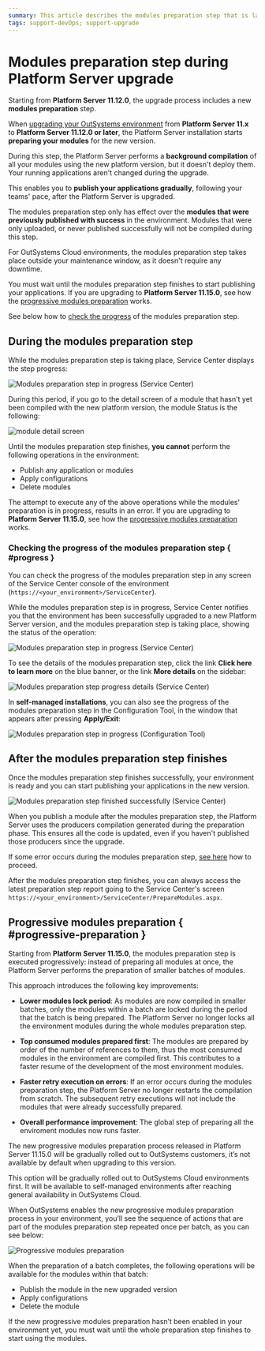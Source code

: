 ```yaml
---
summary: This article describes the modules preparation step that is launched during a Platform Server upgrade.
tags: support-devOps; support-upgrade
---
```


# Modules preparation step during Platform Server upgrade

Starting from **Platform Server 11.12.0**, the upgrade process includes a new **modules preparation** step.

When [upgrading your OutSystems environment](upgrade-platform.md#upgrade-ps) from **Platform Server 11.x** to **Platform Server 11.12.0 or later**, the Platform Server installation starts **preparing your modules** for the new version.

During this step, the Platform Server performs a **background compilation** of all your modules using the new platform version, but it doesn't deploy them. Your running applications aren't changed during the upgrade.

This enables you to **publish your applications gradually**, following your teams' pace, after the Platform Server is upgraded.

The modules preparation step only has effect over the **modules that were previously published with success** in the environment. Modules that were only uploaded, or never published successfully will not be compiled during this step.

<div class="info" markdown="1">

For OutSystems Cloud environments, the modules preparation step takes place outside your maintenance window, as it doesn't require any downtime.

</div>

You must wait until the modules preparation step finishes to start publishing your applications. If you are upgrading to **Platform Server 11.15.0**, see how the [progressive modules preparation](#progressive-preparation) works.

See below how to [check the progress](#progress) of the modules preparation step.

## During the modules preparation step

While the modules preparation step is taking place, Service Center displays the step progress:

![Modules preparation step in progress (Service Center)](images/module-preparation-progress-sc.png)

During this period, if you go to the detail screen of a module that hasn't yet been compiled with the new platform version, the module Status is the following:

![module detail screen](images/module-preparation-detail-screen-sc.png)

Until the modules preparation step finishes, **you cannot** perform the following operations in the environment:

* Publish any application or modules
* Apply configurations
* Delete modules

The attempt to execute any of the above operations while the modules' preparation is in progress, results in an error. If you are upgrading to **Platform Server 11.15.0**, see how the [progressive modules preparation](#progressive-preparation) works.

### Checking the progress of the modules preparation step { #progress }

You can check the progress of the modules preparation step in any screen of the Service Center console of the environment (`https://<your_environment>/ServiceCenter`).

While the modules preparation step is in progress, Service Center notifies you that the environment has been successfully upgraded to a new Platform Server version, and the modules preparation step is taking place, showing the status of the operation:

![Modules preparation step in progress (Service Center)](images/module-preparation-progress-sc.png)

To see the details of the modules preparation step, click the link **Click here to learn more** on the blue banner, or the link **More details** on the sidebar:

![Modules preparation step progress details (Service Center)](images/module-preparation-detail-sc.png)

In **self-managed installations**, you can also see the progress of the modules preparation step in the Configuration Tool, in the window that appears after pressing **Apply/Exit**:

![Modules preparation step in progress (Configuration Tool)](images/module-preparation-progress-ct.png)

## After the modules preparation step finishes

Once the modules preparation step finishes successfully, your environment is ready and you can start publishing your applications in the new version.

![Modules preparation step finished successfully (Service Center)](images/module-preparation-success-sc.png)

When you publish a module after the modules preparation step, the Platform Server uses the producers compilation generated during the preparation phase. This ensures all the code is updated, even if you haven't published those producers since the upgrade.

If some error occurs during the modules preparation step, [see here](upgrade-platform-errors.md) how to proceed.

After the modules preparation step finishes, you can always access the latest preparation step report going to the Service Center's screen `https://<your_environment>/ServiceCenter/PrepareModules.aspx`.

## Progressive modules preparation { #progressive-preparation }

Starting from **Platform Server 11.15.0**, the modules preparation step is executed progressively: instead of preparing all modules at once, the Platform Server performs the preparation of smaller batches of modules.

This approach introduces the following key improvements:

* **Lower modules lock period**: As modules are now compiled in smaller batches, only the modules within a batch are locked during the period that the batch is being prepared. The Platform Server no longer locks all the environment modules during the whole modules preparation step.

* **Top consumed modules prepared first**: The modules are prepared by order of the number of references to them, thus the most consumed modules in the environment are compiled first. This contributes to a faster resume of the development of the most environment modules.

* **Faster retry execution on errors**: If an error occurs during the modules preparation step, the Platform Server no longer restarts the compilation from scratch. The subsequent retry executions will not include the modules that were already successfully prepared.

* **Overall performance improvement**: The global step of preparing all the enviroment modules now runs faster.

<div class="info" markdown="1">

The new progressive modules preparation process released in Platform Server 11.15.0 will be gradually rolled out to OutSystems customers, it’s not available by default when upgrading to this version.

This option will be gradually rolled out to OutSystems Cloud environments first. It will be available to self-managed environments after reaching general availability in OutSystems Cloud.

</div>

When OutSystems enables the new progressive modules preparation process in your environment, you’ll see the sequence of actions that are part of the modules preparation step repeated once per batch, as you can see below:

![Progressive modules preparation](images/module-preparation-batches-sc.png)

When the preparation of a batch completes, the following operations will be available for the modules within that batch:

* Publish the module in the new upgraded version
* Apply configurations
* Delete the module

If the new progressive modules preparation hasn’t been enabled in your environment yet, you must wait until the whole preparation step finishes to start using the modules.
